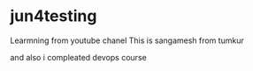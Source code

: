 # jun4testing
Learmning from youtube chanel 
This is sangamesh from tumkur

and also i compleated devops course 

